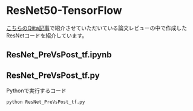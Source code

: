 # ResNet50-TensorFlow
[こちらのQiita記事](https://qiita.com/sokono-omae/items/aaef3fc54bee0c51e73b)で紹介させていただいている論文レビューの中で作成したResNetコードを紹介しています。

## ResNet_PreVsPost_tf.ipynb


## ResNet_PreVsPost_tf.py
Pythonで実行するコード
```
python ResNet_PreVsPost_tf.py
```

